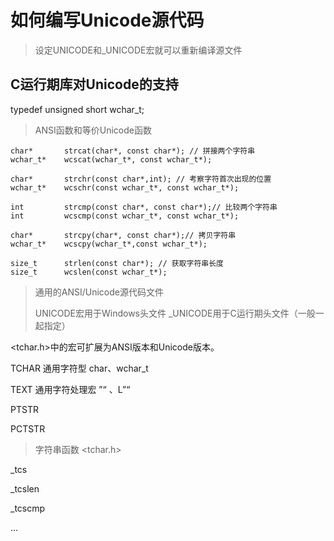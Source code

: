 # 如何编写Unicode源代码

> 设定UNICODE和_UNICODE宏就可以重新编译源文件

## C运行期库对Unicode的支持

typedef unsigned short wchar_t;

> ANSI函数和等价Unicode函数

```
char*		strcat(char*, const char*); // 拼接两个字符串
wchar_t*	wcscat(wchar_t*, const wchar_t*);

char*		strchr(const char*,int); // 考察字符首次出现的位置
wchar_t*	wcschr(const wchar_t*, const wchar_t*);

int 		strcmp(const char*, const char*);// 比较两个字符串
int			wcscmp(const wchar_t*, const wchar_t*);

char*		strcpy(char*, const char*);// 拷贝字符串
wchar_t*	wcscpy(wchar_t*,const wchar_t*);

size_t		strlen(const char*); // 获取字符串长度
size_t		wcslen(const wchar_t*);
```



> 通用的ANSI/Unicode源代码文件
>
> UNICODE宏用于Windows头文件  _UNICODE用于C运行期头文件（一般一起指定）

<tchar.h>中的宏可扩展为ANSI版本和Unicode版本。

TCHAR 	通用字符型		char、wchar_t

TEXT	通用字符处理宏	”“	、L”“

PTSTR	

PCTSTR

> 字符串函数 <tchar.h>

_tcs

_tcslen

_tcscmp

...


